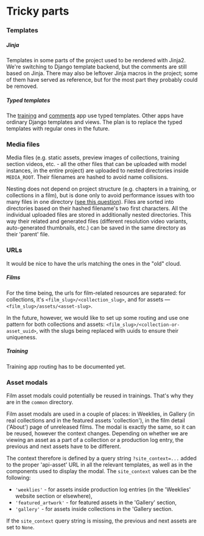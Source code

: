 # Tricky parts

### Templates 
##### Jinja
Templates in some parts of the project used to be rendered with Jinja2. We're switching to Django
template backend, but the comments are still based on Jinja. There may also be leftover Jinja macros in
the project; some of them have served as reference, but for the most part they probably could be removed.


##### Typed templates
The [training](./architecture.md#training) and [comments](./architecture.md#comments) app use 
typed templates. Other apps have ordinary Django templates and views. The plan is to replace the typed
templates with regular ones in the future.



### Media files

Media files (e.g. static assets, preview images of collections, training section videos, etc. - all the
other files that can be uploaded with model instances, in the entire project) are uploaded to nested
directories inside `MEDIA_ROOT`. Their filenames are hashed to avoid name collisions.

Nesting does not depend on project structure (e.g. chapters in a training, or collections in a film),
but is done only to avoid performance issues with too many files in one directory
([see this question](https://stackoverflow.com/a/466938/4744341)). Files are sorted into directories 
based on their hashed filename's two first characters. All the individual uploaded files are stored
in additionally nested directories. This way their related and generated files (different resolution
video variants, auto-generated thumbnails, etc.) can be saved in the same directory as their 'parent'
file.


### URLs

It would be nice to have the urls matching the ones in the "old" cloud. 

##### Films
For the time being, the urls for film-related resources are separated: 
for collections, it's `<film_slug>/<collection_slug>`, and for assets — `<film_slug>/assets/<asset-slug>`.

In the future, however, we would like to set up some routing and use one pattern for both
collections and assets: `<film_slug>/<collection-or-asset_uuid>`, with the slugs being replaced
with uuids to ensure their uniqueness. 

##### Training
Training app routing has to be documented yet.


### Asset modals
Film asset modals could potentially be reused in trainings. That's why they are in the `common` directory.

Film asset modals are used in a couple of places: in Weeklies, in Gallery (in real collections and
in the featured assets 'collection'), in the film detail ('About') page of unreleased films.
The modal is exactly the same, so it can be reused, however the context changes. Depending on
whether we are viewing an asset as a part of a collection or a production log entry, the previous
and next assets have to be different.

The context therefore is defined by a query string `?site_context=...` added to the proper 'api-asset'
URL in all the relevant templates, as well as in the components used to display the modal.
The `site_context` values can be the following:

- `'weeklies'` - for assets inside production log entries (in the 'Weeklies' website section or elsewhere),
- `'featured_artwork'` - for featured assets in the 'Gallery' section,
- `'gallery'` - for assets inside collections in the 'Gallery section.

If the `site_context` query string is missing, the previous and next assets are set to `None`.
